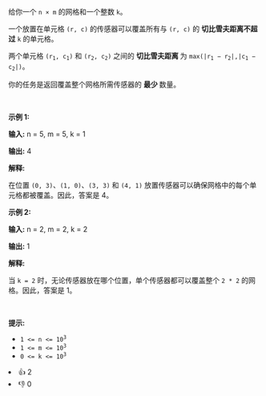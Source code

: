 <p>给你一个 <code>n × m</code> 的网格和一个整数 <code>k</code>。</p>

<p>一个放置在单元格 <code>(r, c)</code> 的传感器可以覆盖所有与 <code>(r, c)</code> 的&nbsp;<strong>切比雪夫距离</strong><strong>不超过</strong> <code>k</code> 的单元格。</p>

<p>两个单元格 <code>(r<sub>1</sub>, c<sub>1</sub>)</code> 和 <code>(r<sub>2</sub>, c<sub>2</sub>)</code> 之间的&nbsp;<strong>切比雪夫距离&nbsp;</strong>为 <code>max(|r<sub>1</sub> − r<sub>2</sub>|,|c<sub>1</sub> − c<sub>2</sub>|)</code>。</p>

<p>你的任务是返回覆盖整个网格所需传感器的&nbsp;<strong>最少&nbsp;</strong>数量。</p>

<p>&nbsp;</p>

<p><strong class="example">示例 1:</strong></p>

<div class="example-block"> 
 <p><strong>输入:</strong> <span class="example-io">n = 5, m = 5, k = 1</span></p> 
</div>

<p><strong>输出:</strong> <span class="example-io">4</span></p>

<p><strong>解释:</strong></p>

<p>在位置 <code>(0, 3)</code>、<code>(1, 0)</code>、<code>(3, 3)</code> 和 <code>(4, 1)</code> 放置传感器可以确保网格中的每个单元格都被覆盖。因此，答案是 4。</p>

<p><strong class="example">示例 2:</strong></p>

<div class="example-block"> 
 <p><strong>输入:</strong> <span class="example-io">n = 2, m = 2, k = 2</span></p> 
</div>

<p><strong>输出:</strong> <span class="example-io">1</span></p>

<p><strong>解释:</strong></p>

<p>当 <code>k = 2</code> 时，无论传感器放在哪个位置，单个传感器都可以覆盖整个 <code>2 * 2</code> 的网格。因此，答案是 1。</p>

<p>&nbsp;</p>

<p><strong>提示:</strong></p>

<ul> 
 <li><code>1 &lt;= n &lt;= 10<sup>3</sup></code></li> 
 <li><code>1 &lt;= m &lt;= 10<sup>3</sup></code></li> 
 <li><code>0 &lt;= k &lt;= 10<sup>3</sup></code></li> 
</ul>

<div><li>👍 2</li><li>👎 0</li></div>